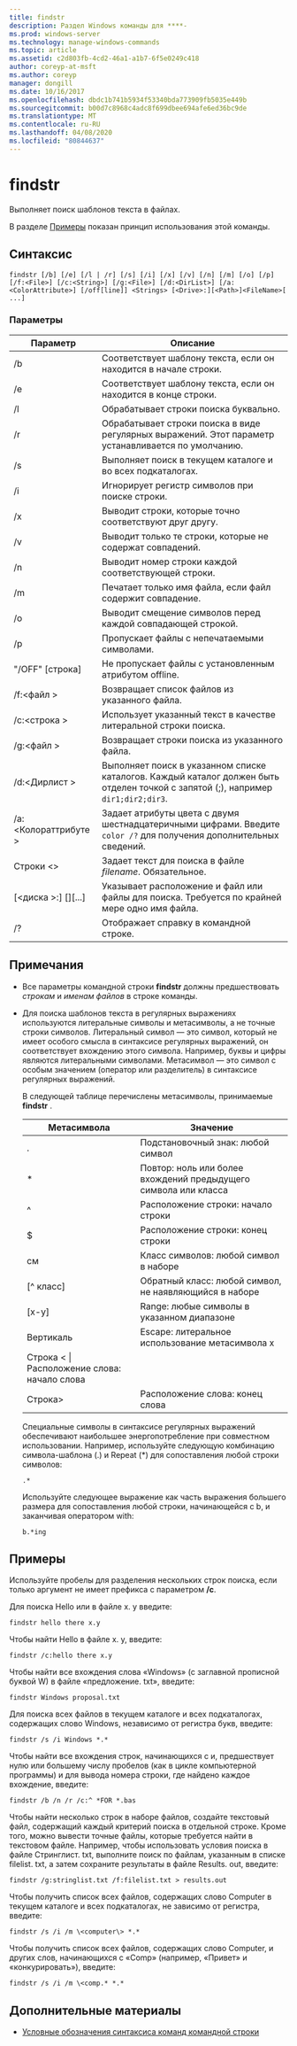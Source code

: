 ```yaml
---
title: findstr
description: Раздел Windows команды для ****-
ms.prod: windows-server
ms.technology: manage-windows-commands
ms.topic: article
ms.assetid: c2d803fb-4cd2-46a1-a1b7-6f5e0249c418
author: coreyp-at-msft
ms.author: coreyp
manager: dongill
ms.date: 10/16/2017
ms.openlocfilehash: dbdc1b741b5934f53340bda773909fb5035e449b
ms.sourcegitcommit: b00d7c8968c4adc8f699dbee694afe6ed36bc9de
ms.translationtype: MT
ms.contentlocale: ru-RU
ms.lasthandoff: 04/08/2020
ms.locfileid: "80844637"
---
```

# <a name="findstr"></a>findstr

Выполняет поиск шаблонов текста в файлах.

В разделе [Примеры](#examples) показан принцип использования этой команды.

## <a name="syntax"></a>Синтаксис

```
findstr [/b] [/e] [/l | /r] [/s] [/i] [/x] [/v] [/n] [/m] [/o] [/p] [/f:<File>] [/c:<String>] [/g:<File>] [/d:<DirList>] [/a:<ColorAttribute>] [/off[line]] <Strings> [<Drive>:][<Path>]<FileName>[ ...]
```

### <a name="parameters"></a>Параметры

|Параметр|Описание|
|---------|-----------|
|/b|Соответствует шаблону текста, если он находится в начале строки.|
|/e|Соответствует шаблону текста, если он находится в конце строки.|
|/l|Обрабатывает строки поиска буквально.|
|/r|Обрабатывает строки поиска в виде регулярных выражений. Этот параметр устанавливается по умолчанию.|
|/s|Выполняет поиск в текущем каталоге и во всех подкаталогах.|
|/i|Игнорирует регистр символов при поиске строки.|
|/x|Выводит строки, которые точно соответствуют друг другу.|
|/v|Выводит только те строки, которые не содержат совпадений.|
|/n|Выводит номер строки каждой соответствующей строки.|
|/m|Печатает только имя файла, если файл содержит совпадение.|
|/o|Выводит смещение символов перед каждой совпадающей строкой.|
|/p|Пропускает файлы с непечатаемыми символами.|
|"/OFF" [строка]|Не пропускает файлы с установленным атрибутом offline.|
|/f:\<файл >|Возвращает список файлов из указанного файла.|
|/c:\<строка >|Использует указанный текст в качестве литеральной строки поиска.|
|/g:\<файл >|Возвращает строки поиска из указанного файла.|
|/d:\<Дирлист >|Выполняет поиск в указанном списке каталогов. Каждый каталог должен быть отделен точкой с запятой (;), например `dir1;dir2;dir3`.|
|/a:\<Колораттрибуте >|Задает атрибуты цвета с двумя шестнадцатеричными цифрами. Введите `color /?` для получения дополнительных сведений.|
|Строки \<>|Задает текст для поиска в файле *filename*. Обязательное.|
|[\<диска >:] [<Path>]<FileName>[...]|Указывает расположение и файл или файлы для поиска. Требуется по крайней мере одно имя файла.|
|/?|Отображает справку в командной строке.|

## <a name="remarks"></a>Примечания

- Все параметры командной строки **findstr** должны предшествовать *строкам* и *именам файлов* в строке команды.
- Для поиска шаблонов текста в регулярных выражениях используются литеральные символы и метасимволы, а не точные строки символов. Литеральный символ — это символ, который не имеет особого смысла в синтаксисе регулярных выражений, он соответствует вхождению этого символа. Например, буквы и цифры являются литеральными символами. Метасимвол — это символ с особым значением (оператор или разделитель) в синтаксисе регулярных выражений.

  В следующей таблице перечислены метасимволы, принимаемые **findstr** .  

  |Метасимвола|Значение|
  |-------------|-----|
  |.|Подстановочный знак: любой символ|
  |*|Повтор: ноль или более вхождений предыдущего символа или класса|
  |^|Расположение строки: начало строки|
  |$|Расположение строки: конец строки|
  |см|Класс символов: любой символ в наборе|
  |[^ класс]|Обратный класс: любой символ, не наявляющийся в наборе|
  |[x-y]|Range: любые символы в указанном диапазоне|
  |Вертикаль|Escape: литеральное использование метасимвола x|
  |Строка < \\|Расположение слова: начало слова|
  |Строка\>|Расположение слова: конец слова|

  Специальные символы в синтаксисе регулярных выражений обеспечивают наибольшее энергопотребление при совместном использовании. Например, используйте следующую комбинацию символа-шаблона (.) и Repeat (*) для сопоставления любой строки символов:

  ```
  .*
  ``` 

  Используйте следующее выражение как часть выражения большего размера для сопоставления любой строки, начинающейся с b, и заканчивая оператором with: 

  ```
  b.*ing
  ```

## <a name="examples"></a>Примеры

Используйте пробелы для разделения нескольких строк поиска, если только аргумент не имеет префикса с параметром **/c**.

Для поиска Hello или в файле x. y введите:

```
findstr hello there x.y 
```

Чтобы найти Hello в файле x. y, введите:

```
findstr /c:hello there x.y 
```

Чтобы найти все вхождения слова «Windows» (с заглавной прописной буквой W) в файле «предложение. txt», введите:

```
findstr Windows proposal.txt 
```

Для поиска всех файлов в текущем каталоге и всех подкаталогах, содержащих слово Windows, независимо от регистра букв, введите:

```
findstr /s /i Windows *.* 
```

Чтобы найти все вхождения строк, начинающихся с и, предшествует нулю или большему числу пробелов (как в цикле компьютерной программы) и для вывода номера строки, где найдено каждое вхождение, введите:

```
findstr /b /n /r /c:^ *FOR *.bas 
```

Чтобы найти несколько строк в наборе файлов, создайте текстовый файл, содержащий каждый критерий поиска в отдельной строке. Кроме того, можно вывести точные файлы, которые требуется найти в текстовом файле. Например, чтобы использовать условия поиска в файле Стринглист. txt, выполните поиск по файлам, указанным в списке filelist. txt, а затем сохраните результаты в файле Results. out, введите:

```
findstr /g:stringlist.txt /f:filelist.txt > results.out 
```

Чтобы получить список всех файлов, содержащих слово Computer в текущем каталоге и всех подкаталогах, не зависимо от регистра, введите:

```
findstr /s /i /m \<computer\> *.*
```

Чтобы получить список всех файлов, содержащих слово Computer, и других слов, начинающихся с «Comp» (например, «Привет» и «конкурировать»), введите:

```
findstr /s /i /m \<comp.* *.*
```

## <a name="additional-references"></a>Дополнительные материалы

- [Условные обозначения синтаксиса команд командной строки](command-line-syntax-key.md)
